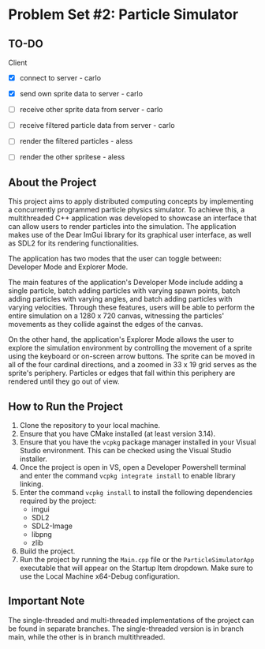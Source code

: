 # Problem Set #2: Particle Simulator

## TO-DO
Client
- [X] connect to server - carlo
- [X] send own sprite data to server - carlo
- [ ] receive other sprite data from server - carlo
- [ ] receive filtered particle data from server - carlo
- [ ] render the filtered particles - aless
- [ ] render the other spritese - aless


## About the Project
This project aims to apply distributed computing concepts by implementing a concurrently programmed particle physics simulator. To achieve this, a multithreaded C++ application was developed to showcase an interface that can allow users to render particles into the simulation. The application makes use of the Dear ImGui library for its graphical user interface, as well as SDL2 for its rendering functionalities.

The application has two modes that the user can toggle between: Developer Mode and Explorer Mode.

The main features of the application's Developer Mode include adding a single particle, batch adding particles with varying spawn points, batch adding particles with varying angles, and batch adding particles with varying velocities. Through these features, users will be able to perform the entire simulation on a 1280 x 720 canvas, witnessing the particles' movements as they collide against the edges of the canvas.

On the other hand, the application's Explorer Mode allows the user to explore the simulation environment by controlling the movement of a sprite using the keyboard or on-screen arrow buttons. The sprite can be moved in all of the four cardinal directions, and a zoomed in 33 x 19 grid serves as the sprite's periphery. Particles or edges that fall within this periphery are rendered until they go out of view.

## How to Run the Project
1. Clone the repository to your local machine.
2. Ensure that you have CMake installed (at least version 3.14).
3. Ensure that you have the `vcpkg` package manager installed in your Visual Studio environment. This can be checked using the Visual Studio installer.
4. Once the project is open in VS, open a Developer Powershell terminal and enter the command `vcpkg integrate install` to enable library linking.
5. Enter the command `vcpkg install` to install the following dependencies required by the project:
	- imgui
	- SDL2
	- SDL2-Image
	- libpng
	- zlib
6. Build the project.
7. Run the project by running the `Main.cpp` file or the `ParticleSimulatorApp` executable that will appear on the Startup Item dropdown. Make sure to use the Local Machine x64-Debug configuration.

## Important Note
The single-threaded and multi-threaded implementations of the project can be found in separate branches. The single-threaded version is in branch main, while the other is in branch multithreaded.
